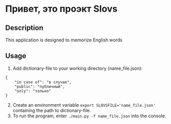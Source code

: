 # Привет, это проэкт Slovs

## Description

This application is designed to memorize English words

## Usage

1. Add dictionary-file to your working directory (name_file.json):
```
{
	"in case of": "в случае",
	"public": "публичный",
	"only": "только"
}
```

2. Create an environment variable `export SLOVSFILE='name_file.json'` containing the path to dictionary-file.
3. To run the program, enter `./main.py -f name_file.json` into the console.
 